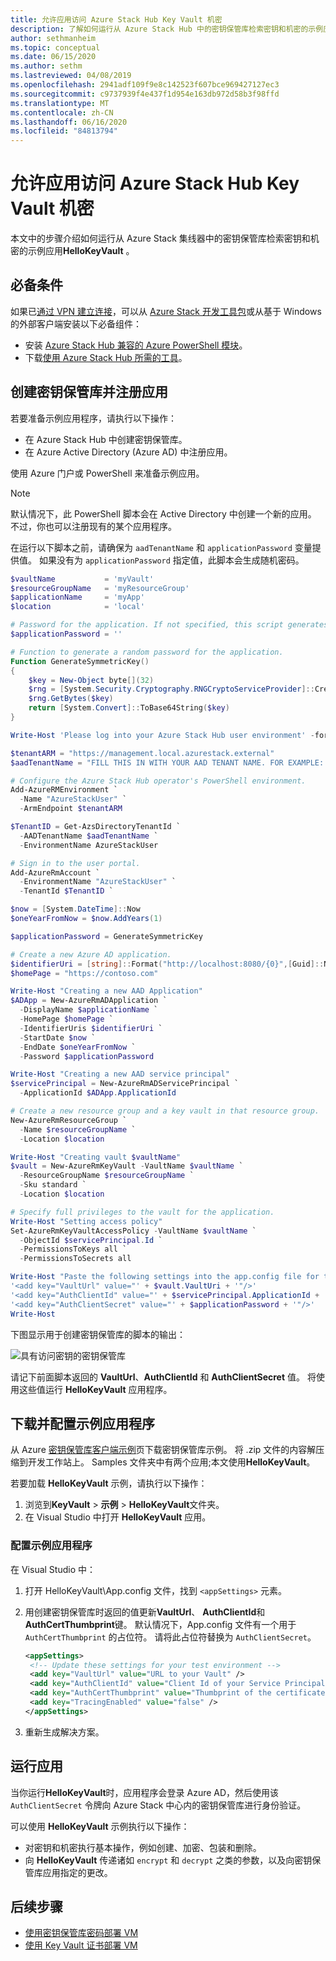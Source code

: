 ```yaml
---
title: 允许应用访问 Azure Stack Hub Key Vault 机密
description: 了解如何运行从 Azure Stack Hub 中的密钥保管库检索密钥和机密的示例应用。
author: sethmanheim
ms.topic: conceptual
ms.date: 06/15/2020
ms.author: sethm
ms.lastreviewed: 04/08/2019
ms.openlocfilehash: 2941adf109f9e8c142523f607bce969427127ec3
ms.sourcegitcommit: c9737939f4e437f1d954e163db972d58b3f98ffd
ms.translationtype: MT
ms.contentlocale: zh-CN
ms.lasthandoff: 06/16/2020
ms.locfileid: "84813794"
---
```

# <a name="allow-apps-to-access-azure-stack-hub-key-vault-secrets"></a>允许应用访问 Azure Stack Hub Key Vault 机密

本文中的步骤介绍如何运行从 Azure Stack 集线器中的密钥保管库检索密钥和机密的示例应用**HelloKeyVault** 。

## <a name="prerequisites"></a>必备条件

如果已[通过 VPN 建立连接](../asdk/asdk-connect.md#connect-to-azure-stack-using-vpn)，可以从 [Azure Stack 开发工具包](../asdk/asdk-connect.md#connect-to-azure-stack-using-rdp)或从基于 Windows 的外部客户端安装以下必备组件：

* 安装 [Azure Stack Hub 兼容的 Azure PowerShell 模块](../operator/azure-stack-powershell-install.md)。
* 下载[使用 Azure Stack Hub 所需的工具](../operator/azure-stack-powershell-download.md)。

## <a name="create-a-key-vault-and-register-an-app"></a>创建密钥保管库并注册应用

若要准备示例应用程序，请执行以下操作：

* 在 Azure Stack Hub 中创建密钥保管库。
* 在 Azure Active Directory (Azure AD) 中注册应用。

使用 Azure 门户或 PowerShell 来准备示例应用。

> [!NOTE]
> 默认情况下，此 PowerShell 脚本会在 Active Directory 中创建一个新的应用。 不过，你也可以注册现有的某个应用程序。

在运行以下脚本之前，请确保为 `aadTenantName` 和 `applicationPassword` 变量提供值。 如果没有为 `applicationPassword` 指定值，此脚本会生成随机密码。

```powershell
$vaultName           = 'myVault'
$resourceGroupName   = 'myResourceGroup'
$applicationName     = 'myApp'
$location            = 'local'

# Password for the application. If not specified, this script generates a random password during app creation.
$applicationPassword = ''

# Function to generate a random password for the application.
Function GenerateSymmetricKey()
{
    $key = New-Object byte[](32)
    $rng = [System.Security.Cryptography.RNGCryptoServiceProvider]::Create()
    $rng.GetBytes($key)
    return [System.Convert]::ToBase64String($key)
}

Write-Host 'Please log into your Azure Stack Hub user environment' -foregroundcolor Green

$tenantARM = "https://management.local.azurestack.external"
$aadTenantName = "FILL THIS IN WITH YOUR AAD TENANT NAME. FOR EXAMPLE: myazurestack.onmicrosoft.com"

# Configure the Azure Stack Hub operator's PowerShell environment.
Add-AzureRMEnvironment `
  -Name "AzureStackUser" `
  -ArmEndpoint $tenantARM

$TenantID = Get-AzsDirectoryTenantId `
  -AADTenantName $aadTenantName `
  -EnvironmentName AzureStackUser

# Sign in to the user portal.
Add-AzureRmAccount `
  -EnvironmentName "AzureStackUser" `
  -TenantId $TenantID `

$now = [System.DateTime]::Now
$oneYearFromNow = $now.AddYears(1)

$applicationPassword = GenerateSymmetricKey

# Create a new Azure AD application.
$identifierUri = [string]::Format("http://localhost:8080/{0}",[Guid]::NewGuid().ToString("N"))
$homePage = "https://contoso.com"

Write-Host "Creating a new AAD Application"
$ADApp = New-AzureRmADApplication `
  -DisplayName $applicationName `
  -HomePage $homePage `
  -IdentifierUris $identifierUri `
  -StartDate $now `
  -EndDate $oneYearFromNow `
  -Password $applicationPassword

Write-Host "Creating a new AAD service principal"
$servicePrincipal = New-AzureRmADServicePrincipal `
  -ApplicationId $ADApp.ApplicationId

# Create a new resource group and a key vault in that resource group.
New-AzureRmResourceGroup `
  -Name $resourceGroupName `
  -Location $location

Write-Host "Creating vault $vaultName"
$vault = New-AzureRmKeyVault -VaultName $vaultName `
  -ResourceGroupName $resourceGroupName `
  -Sku standard `
  -Location $location

# Specify full privileges to the vault for the application.
Write-Host "Setting access policy"
Set-AzureRmKeyVaultAccessPolicy -VaultName $vaultName `
  -ObjectId $servicePrincipal.Id `
  -PermissionsToKeys all `
  -PermissionsToSecrets all

Write-Host "Paste the following settings into the app.config file for the HelloKeyVault project:"
'<add key="VaultUrl" value="' + $vault.VaultUri + '"/>'
'<add key="AuthClientId" value="' + $servicePrincipal.ApplicationId + '"/>'
'<add key="AuthClientSecret" value="' + $applicationPassword + '"/>'
Write-Host
```

下图显示用于创建密钥保管库的脚本的输出：

![具有访问密钥的密钥保管库](media/azure-stack-key-vault-sample-app/settingsoutput.png)

请记下前面脚本返回的 **VaultUrl**、**AuthClientId** 和 **AuthClientSecret** 值。 将使用这些值运行 **HelloKeyVault** 应用程序。

## <a name="download-and-configure-the-sample-application"></a>下载并配置示例应用程序

从 Azure [密钥保管库客户端示例](https://www.microsoft.com/download/details.aspx?id=45343)页下载密钥保管库示例。 将 .zip 文件的内容解压缩到开发工作站上。 Samples 文件夹中有两个应用;本文使用**HelloKeyVault**。

若要加载 **HelloKeyVault** 示例，请执行以下操作：

1. 浏览到**KeyVault**  >  **示例**  >  **HelloKeyVault**文件夹。
2. 在 Visual Studio 中打开 **HelloKeyVault** 应用。

### <a name="configure-the-sample-application"></a>配置示例应用程序

在 Visual Studio 中：

1. 打开 HelloKeyVault\App.config 文件，找到 `<appSettings>` 元素。
2. 用创建密钥保管库时返回的值更新**VaultUrl**、 **AuthClientId**和**AuthCertThumbprint**键。 默认情况下，App.config 文件有一个用于 `AuthCertThumbprint` 的占位符。 请将此占位符替换为 `AuthClientSecret`。

   ```xml
   <appSettings>
    <!-- Update these settings for your test environment -->
    <add key="VaultUrl" value="URL to your Vault" />
    <add key="AuthClientId" value="Client Id of your Service Principal" />
    <add key="AuthCertThumbprint" value="Thumbprint of the certificate used for authentication" />
    <add key="TracingEnabled" value="false" />
   </appSettings>
   ```

3. 重新生成解决方案。

## <a name="run-the-app"></a>运行应用

当你运行**HelloKeyVault**时，应用程序会登录 Azure AD，然后使用该 `AuthClientSecret` 令牌向 Azure Stack 中心内的密钥保管库进行身份验证。

可以使用 **HelloKeyVault** 示例执行以下操作：

* 对密钥和机密执行基本操作，例如创建、加密、包装和删除。
* 向 **HelloKeyVault** 传递诸如 `encrypt` 和 `decrypt` 之类的参数，以及向密钥保管库应用指定的更改。

## <a name="next-steps"></a>后续步骤

* [使用密钥保管库密码部署 VM](azure-stack-key-vault-deploy-vm-with-secret.md)
* [使用 Key Vault 证书部署 VM](azure-stack-key-vault-push-secret-into-vm.md)
